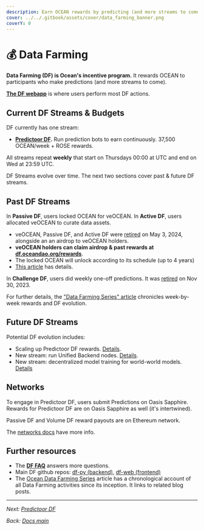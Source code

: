 ```yaml
---
description: Earn OCEAN rewards by predicting (and more streams to come).
cover: ../../.gitbook/assets/cover/data_farming_banner.png
coverY: 0
---
```


# 💰 Data Farming

**Data Farming (DF) is Ocean's incentive program.** It rewards OCEAN to participants who make predictions (and more streams to come).

[**The DF webapp**](https://df.oceandao.org) is where users perform most DF actions.

## Current DF Streams & Budgets

DF currently has one stream:

* [**Predictoor DF**](predictoordf/)**.** Run prediction bots to earn continuously. 37,500 OCEAN/week + ROSE rewards.

All streams repeat **weekly** that start on Thursdays 00:00 at UTC and end on Wed at 23:59 UTC.

DF Streams evolve over time. The next two sections cover past & future DF streams.

## Past DF Streams

In **Passive DF**, users locked OCEAN for veOCEAN. In **Active DF**, users allocated veOCEAN to curate data assets.

* veOCEAN, Passive DF, and Active DF were [retired](https://blog.oceanprotocol.com/passive-volume-data-farming-airdrop-has-completed-they-are-now-retired-6933520b5fcb) on May 3, 2024, alongside an an airdrop to veOCEAN holders.
* **veOCEAN holders can claim airdrop & past rewards at** [**df.oceandao.org/rewards**](https://df.oceandao.org/rewards).
* The locked OCEAN will unlock according to its schedule (up to 4 years)
* [This article](https://blog.oceanprotocol.com/passive-volume-data-farming-airdrop-has-completed-they-are-now-retired-6933520b5fcb) has details.

In **Challenge DF**, users did weekly one-off predictions. It was [retired](https://blog.oceanprotocol.com/df62-completes-and-df63-launches-predictoor-df-is-here-081fc78ceb70) on Nov 30, 2023.

For further details, the ["Data Farming Series" article](https://blog.oceanprotocol.com/ocean-data-farming-series-c7922f1d0e45) chronicles week-by-week rewards and DF evolution.

## Future DF Streams

Potential DF evolution includes:

* Scaling up Predictoor DF rewards. [Details](https://blog.oceanprotocol.com/ocean-protocol-update-2024-e463bf855b03#4da0).
* New stream: run Unified Backend nodes. [Details](https://blog.oceanprotocol.com/ocean-protocol-update-2024-e463bf855b03#f779).
* New stream: decentralized model training for world-world models. [Details](../../data-farming/\[Details]\(https:/blog.oceanprotocol.com/ocean-protocol-update-2024-e463bf855b03/#4da0\).)

## Networks

To engage in Predictoor DF, users submit Predictions on Oasis Sapphire. Rewards for Predictoor DF are on Oasis Sapphire as well (it's intertwined).

Passive DF and Volume DF reward payouts are on Ethereum network.

The [networks docs](../../discover/networks/) have more info.

## Further resources

* The [**DF FAQ**](faq.md) answers more questions.
* Main DF github repos: [df-py (backend)](https://github.com/oceanprotocol/df-py), [df-web (frontend)](https://github.com/oceanprotocol/df-web)
* The [Ocean Data Farming Series](https://blog.oceanprotocol.com/ocean-data-farming-series-c7922f1d0e45) article has a chronological account of all Data Farming activities since its inception. It links to related blog posts.

***

_Next:_ [_Predictoor DF_](predictoordf/)

_Back:_ [_Docs main_](../../)
